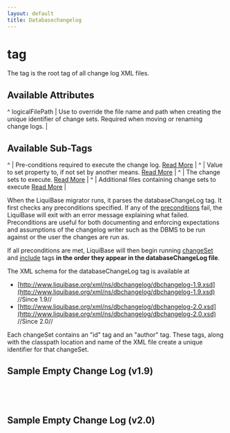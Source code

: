 ```yaml
---
layout: default
title: Databasechangelog
---
```


# <databaseChangeLog> tag #

The <databaseChangeLog> tag is the root tag of all change log XML files.

## Available Attributes ##

^ logicalFilePath  | Use to override the file name and path when creating the unique identifier of change sets. Required when moving or renaming change logs.  |




## Available Sub-Tags ##

^ <preConditions>  | Pre-conditions required to execute the change log. [Read More](preconditions.html)  |
^ <property>  | Value to set property to, if not set by another means. [Read More](changelog_parameters.html)  |
^ <changeSet>  | The change sets to execute. [Read More](changeset.html)  |
^ <include>  | Additional files containing change sets to execute [Read More](include.html)  |

When the LiquiBase migrator runs, it parses the databaseChangeLog tag. It first checks any preconditions specified. If any of the [preconditions](preconditions.html) fail, the LiquiBase will exit with an error message explaining what failed. Preconditions are useful for both documenting and enforcing expectations and assumptions of the changelog writer such as the DBMS to be run against or the user the changes are run as.

If all preconditions are met, LiquiBase will then begin running [changeSet](changeSet.html) and [include](include.html) tags **in the order they appear in the databaseChangeLog file**.

The XML schema for the databaseChangeLog tag is available at
  * [http://www.liquibase.org/xml/ns/dbchangelog/dbchangelog-1.9.xsd](http://www.liquibase.org/xml/ns/dbchangelog/dbchangelog-1.9.xsd) //Since 1.9//
  * [http://www.liquibase.org/xml/ns/dbchangelog/dbchangelog-2.0.xsd](http://www.liquibase.org/xml/ns/dbchangelog/dbchangelog-2.0.xsd) //Since 2.0//

Each changeSet contains an "id" tag and an "author" tag. These tags, along with the classpath location and name of the XML file create a unique identifier for that changeSet.



## Sample Empty Change Log (v1.9) ##

<code xml>
<databaseChangeLog
        xmlns="http://www.liquibase.org/xml/ns/dbchangelog/1.9"
        xmlns:xsi="http://www.w3.org/2001/XMLSchema-instance"
        xsi:schemaLocation="http://www.liquibase.org/xml/ns/dbchangelog/1.9
        http://www.liquibase.org/xml/ns/dbchangelog/dbchangelog-1.9.xsd">
</databaseChangeLog>
</code>                    

## Sample Empty Change Log (v2.0) ##

<code xml>
<databaseChangeLog
    xmlns="http://www.liquibase.org/xml/ns/dbchangelog"
    xmlns:xsi="http://www.w3.org/2001/XMLSchema-instance"
    xmlns:ext="http://www.liquibase.org/xml/ns/dbchangelog-ext"
    xsi:schemaLocation="http://www.liquibase.org/xml/ns/dbchangelog http://www.liquibase.org/xml/ns/dbchangelog/dbchangelog-2.0.xsd
    http://www.liquibase.org/xml/ns/dbchangelog-ext http://www.liquibase.org/xml/ns/dbchangelog/dbchangelog-ext.xsd">
</databaseChangeLog>
</code>
